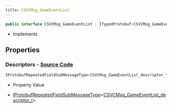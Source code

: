 ```yaml
---
title: CSVCMsg_GameEventList
---
```


```csharp
public interface CSVCMsg_GameEventList : ITypedProtobuf<CSVCMsg_GameEventList>, INativeHandle
```

- Implements

## Properties

### **Descriptors** - [Source Code](https://github.com/swiftly-solution/swiftlys2/blob/main/managed/src/SwiftlyS2.Generated/Protobufs/Interfaces/CSVCMsg_GameEventList.cs#L13)

```csharp
IProtobufRepeatedFieldSubMessageType<CSVCMsg_GameEventList_descriptor_t> Descriptors { get; }
```

- Property Value

- [IProtobufRepeatedFieldSubMessageType](/docs/api/shared/netmessages/iprotobufrepeatedfieldsubmessagetype-1)<[CSVCMsg_GameEventList_descriptor_t](/docs/api/shared/protobufdefinitions/csvcmsg_gameeventlist_descriptor_t)>

